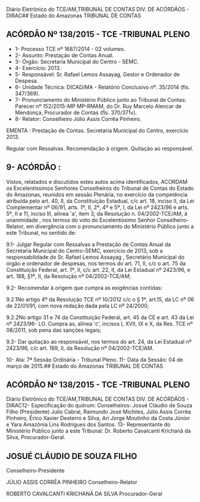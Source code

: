 Diário Eletrônico do TCE/AM,TRIBUNAL DE CONTAS DIV. DE ACÓRDÃOS - DIRAC## Estado do Amazonas TRIBUNAL DE CONTAS

## ACÓRDÃO Nº 138/2015 - TCE -TRIBUNAL PLENO

- 1- Processo TCE nº 1687/2014 - 02 volumes.
- 2- Assunto: Prestação de Contas Anual.
- 3- Órgão: Secretaria Municipal do Centro - SEMC.
- 4- Exercício: 2013.
- 5- Responsável: Sr. Rafael Lemos Assayag, Gestor e Ordenador de Despesa.
- 6- Unidade Técnica: DICAD/MA - Relatório Conclusivo nº. 35/2014 (fls. 347/369).
- 7-  Pronunciamento  do Ministério Público  junto  ao Tribunal  de Contas: Parecer  nº 152/2015-MP  MP-RMAM,  do  Dr.  Ruy  Marcelo  Alencar  de  Mendonça,  Procurador  de Contas (fls. 370/371v).
- 8- Relator: Conselheiro Júlio Assis Corrêa Pinheiro.

EMENTA : Prestação de Contas. Secretaria Municipal do Centro, exercício 2013.

Regular com Ressalvas. Recomendação à origem. Quitação ao responsável.

## 9- ACÓRDÃO :

Vistos, relatados e discutidos estes autos acima identificados, ACORDAM os Excelentíssimos Senhores Conselheiros do Tribunal de Contas do Estado do Amazonas, reunidos em sessão Plenária, no exercício da competência atribuída pelo  art.  40,  II, da Constituição Estadual, c/c art. 18, inciso II, da Lei Complementar nº 06/91, arts. 1º, II, 2º, 4º e 5º, I, da Lei nº 2423/96 e arts. 5º, II e 11, inciso III, alínea 'a', item 3, da Resolução n. 04/2002-TCE/AM, à  unanimidade , nos  termos  do  voto  do  Excelentíssimo  Senhor Conselheiro-Relator, em divergência com o pronunciamento do Ministério Público junto a este Tribunal, no sentido de:

9.1-  Julgar Regular  com  Ressalvas a Prestação  de  Contas  Anual  da Secretaria Municipal do Centro-SEMC, exercício de 2013, sob a responsabilidade do Sr. Rafael Lemos  Assayag ,  Secretário  Municipal do órgão  e ordenador de despesas, nos termos do art. 71, II, c/c o art. 75 da Constituição Federal, art. 1º, II, c/c art. 22, II, da Lei Estadual nº 2423/96, e art. 188, §1º, II, da Resolução nº 04/2002-TCE/AM;

9.2- Recomendar à origem que cumpra as exigências contidas:

9.2.1No artigo 4º da Resolução TCE nº 10/2012 c/c o § 1º, art.15, da LC nº 06 de 22/01/91, com nova redação dada pela LC nº 24/2000;

9.2.2No artigo 31 e 74 da Constituição Federal, art. 45 da CE e art. 43 da Lei nº 2423/96- LO. Cumpra as, alínea 'c', incisos I, XVII, IX e X, da Res. TCE nº 08/2011, sob pena das sanções legais;

9.3- Dar quitação ao responsável, nos termos do art. 24, da Lei Estadual nº 2423/96, c/c art. 189, II, da Resolução nº 04/2002-TCE/AM.

10- Ata: 7ª Sessão Ordinária - Tribunal Pleno. 11- Data da Sessão: 04 de março de 2015.## Estado do Amazonas TRIBUNAL DE CONTAS

## ACÓRDÃO Nº 138/2015 - TCE -TRIBUNAL PLENO

Diário Eletrônico do TCE/AM,TRIBUNAL DE CONTAS DIV. DE ACÓRDÃOS - DIRAC12- Especificação do quórum: Conselheiros: Josué Cláudio de Souza Filho (Presidente) Julio Cabral, Raimundo José Michiles, Júlio Assis Corrêa Pinheiro, Érico Xavier Desterro e Silva, Ari Jorge Moutinho da Costa Júnior e Yara Amazônia Lins Rodrigues dos Santos. 13- Representante do Ministério Público junto a este Tribunal: Dr. Roberto Cavalcanti Krichanã da Silva, Procurador-Geral.

## JOSUÉ CLÁUDIO DE SOUZA FILHO

Conselheiro-Presidente

JÚLIO ASSIS CORRÊA PINHEIRO Conselheiro-Relator

ROBERTO CAVALCANTI KRICHANÃ DA SILVA Procurador-Geral
